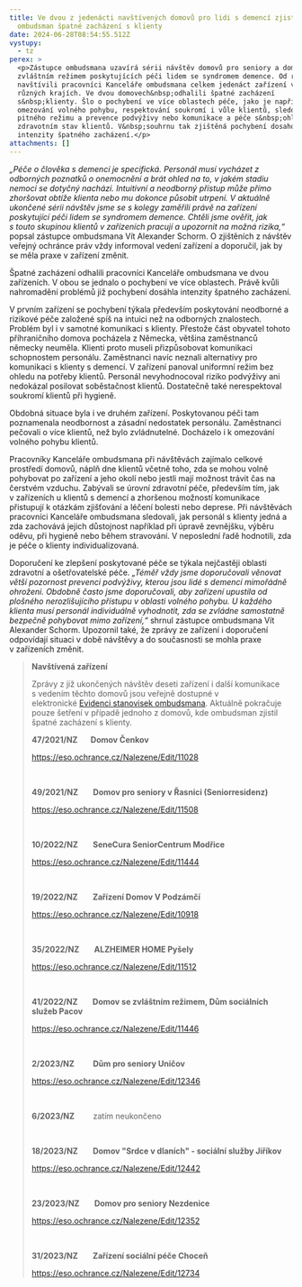 ```yaml
---
title: Ve dvou z jedenácti navštívených domovů pro lidi s demencí zjistil
  ombudsman špatné zacházení s klienty
date: 2024-06-28T08:54:55.512Z
vystupy:
  - tz
perex: >
  <p>Zástupce ombudsmana uzavírá sérii návštěv domovů pro seniory a domovů se
  zvláštním režimem poskytujících péči lidem se syndromem demence. Od roku 2021
  navštívili pracovníci Kanceláře ombudsmana celkem jedenáct zařízení v deseti
  různých krajích. Ve dvou domovech&nbsp;odhalili špatné zacházení
  s&nbsp;klienty. Šlo o pochybení ve více oblastech péče, jako je například
  omezování volného pohybu, respektování soukromí i vůle klientů, sledování
  pitného režimu a prevence podvýživy nebo komunikace a péče s&nbsp;ohledem na
  zdravotním stav klientů. V&nbsp;souhrnu tak zjištěná pochybení dosahovala
  intenzity špatného zacházení.</p>
attachments: []
---
```

<p><em>&bdquo;Péče o člověka s&nbsp;demencí je specifická. Personál musí vycházet z odborných poznatků o onemocnění a brát ohled na to, v&nbsp;jakém stadiu nemoci se dotyčný nachází. Intuitivní a neodborný přístup může přímo zhoršovat obtíže klienta nebo mu dokonce působit utrpení. V&nbsp;aktuálně ukončené sérii návštěv jsme se s&nbsp;kolegy zaměřili právě na zařízení poskytující péči lidem se syndromem demence. Chtěli jsme ověřit, jak s&nbsp;touto skupinou klientů v&nbsp;zařízeních pracují a upozornit na možná rizika,&ldquo;</em> popsal zástupce ombudsmana Vít Alexander Schorm. O zjištěních z&nbsp;návštěv veřejný ochránce práv vždy informoval vedení zařízení a doporučil, jak by se měla praxe v&nbsp;zařízení změnit.</p>

<p>Špatné zacházení odhalili pracovníci Kanceláře ombudsmana ve dvou zařízeních. V&nbsp;obou se jednalo o pochybení ve více oblastech. Právě kvůli nahromadění problémů již pochybení dosáhla intenzity špatného zacházení.</p>

<p>V&nbsp;prvním zařízení se pochybení týkala především poskytování neodborné a rizikové péče založené spíš na intuici než na odborných znalostech. Problém byl i v&nbsp;samotné komunikaci s&nbsp;klienty. Přestože část obyvatel tohoto příhraničního domova pocházela z&nbsp;Německa, většina zaměstnanců německy neuměla. Klienti proto museli přizpůsobovat komunikaci schopnostem personálu. Zaměstnanci navíc neznali alternativy pro komunikaci s&nbsp;klienty s&nbsp;demencí. V&nbsp;zařízení panoval uniformní režim bez ohledu na potřeby klientů. Personál nevyhodnocoval riziko podvýživy ani nedokázal posilovat soběstačnost klientů. Dostatečně také nerespektoval soukromí klientů při hygieně.</p>

<p>Obdobná situace byla i ve druhém zařízení. Poskytovanou péči tam poznamenala neodbornost a zásadní nedostatek personálu. Zaměstnanci pečovali o více klientů, než bylo zvládnutelné. Docházelo i k&nbsp;omezování volného pohybu klientů.</p>

<p>Pracovníky Kanceláře ombudsmana při návštěvách zajímalo celkové prostředí domovů, náplň dne klientů včetně toho, zda se mohou volně pohybovat po zařízení a jeho okolí nebo jestli mají možnost trávit čas na čerstvém vzduchu. Zabývali se úrovní zdravotní péče, především tím, jak v&nbsp;zařízeních u klientů s&nbsp;demencí a zhoršenou možností komunikace přistupují k&nbsp;otázkám zjišťování a léčení bolesti nebo deprese. Při návštěvách pracovníci Kanceláře ombudsmana sledovali, jak personál s&nbsp;klienty jedná a zda zachovává jejich důstojnost například při úpravě zevnějšku, výběru oděvu, při hygieně nebo během stravování. V&nbsp;neposlední řadě hodnotili, zda je péče o klienty individualizovaná.</p>

<p>Doporučení ke zlepšení poskytované péče se týkala nejčastěji oblasti zdravotní a ošetřovatelské péče. <em>&bdquo;Téměř vždy jsme doporučovali věnovat větší pozornost prevenci podvýživy, kterou jsou lidé s demencí mimořádně ohroženi. Obdobně často jsme doporučovali, aby zařízení upustila od plošného nerozlišujícího přístupu v oblasti volného pohybu. U každého klienta musí personál individuálně vyhodnotit, zda se zvládne samostatně bezpečně pohybovat mimo zařízení,&ldquo;</em> shrnul zástupce ombudsmana Vít Alexander Schorm. Upozornil také, že zprávy ze zařízení i doporučení odpovídají situaci v&nbsp;době návštěvy a do současnosti se mohla praxe v&nbsp;zařízeních změnit.</p>

<blockquote>
<p><strong>Navštívená zařízení</strong></p>

<p>Zprávy z již ukončených návštěv deseti zařízení i další komunikace s&nbsp;vedením těchto domovů jsou veřejně dostupné v elektronické&nbsp;<a href="https://eso.ochrance.cz/">Evidenci stanovisek ombudsmana</a>. Aktuálně pokračuje pouze šetření v&nbsp;případě jednoho z&nbsp;domovů, kde ombudsman zjistil špatné zacházení s&nbsp;klienty.</p>

<p><strong>47/2021/NZ &nbsp;&nbsp;&nbsp;&nbsp;&nbsp; Domov Čenkov</strong></p>

<p><a href="https://eso.ochrance.cz/Nalezene/Edit/11028">https://eso.ochrance.cz/Nalezene/Edit/11028</a></p>

<p>&nbsp;</p>

<p><strong>49/2021/NZ&nbsp;&nbsp;&nbsp;&nbsp;&nbsp;&nbsp;&nbsp; Domov pro seniory v Řasnici (Seniorresidenz)</strong></p>

<p><a href="https://eso.ochrance.cz/Nalezene/Edit/11508">https://eso.ochrance.cz/Nalezene/Edit/11508</a> &nbsp;</p>

<p>&nbsp;</p>

<p><strong>10/2022/NZ&nbsp;&nbsp;&nbsp;&nbsp;&nbsp;&nbsp;&nbsp; SeneCura SeniorCentrum Modřice </strong></p>

<p><a href="https://eso.ochrance.cz/Nalezene/Edit/11444">https://eso.ochrance.cz/Nalezene/Edit/11444</a></p>

<p>&nbsp;</p>

<p><strong>19/2022/NZ&nbsp;&nbsp;&nbsp;&nbsp;&nbsp;&nbsp;&nbsp; Zařízení Domov V Podzámčí </strong></p>

<p><a href="https://eso.ochrance.cz/Nalezene/Edit/10918">https://eso.ochrance.cz/Nalezene/Edit/10918</a></p>

<p>&nbsp;</p>

<p><strong>35/2022/NZ&nbsp;&nbsp;&nbsp;&nbsp;&nbsp;&nbsp;&nbsp; ALZHEIMER HOME Pyšely </strong></p>

<p><a href="https://eso.ochrance.cz/Nalezene/Edit/11512">https://eso.ochrance.cz/Nalezene/Edit/11512</a></p>

<p>&nbsp;</p>

<p><strong>41/2022/NZ&nbsp;&nbsp;&nbsp;&nbsp;&nbsp;&nbsp;&nbsp; Domov se zvláštním režimem, Dům sociálních služeb Pacov </strong></p>

<p><a href="https://eso.ochrance.cz/Nalezene/Edit/11446">https://eso.ochrance.cz/Nalezene/Edit/11446</a></p>

<p>&nbsp;</p>

<p><strong>2/2023/NZ&nbsp;&nbsp;&nbsp;&nbsp;&nbsp;&nbsp;&nbsp;&nbsp;&nbsp; Dům pro seniory Uničov </strong></p>

<p><a href="https://eso.ochrance.cz/Nalezene/Edit/12346">https://eso.ochrance.cz/Nalezene/Edit/12346</a></p>

<p>&nbsp;</p>

<p><strong>6/2023/NZ&nbsp;&nbsp;&nbsp;&nbsp;&nbsp;&nbsp;&nbsp;&nbsp;&nbsp; </strong>zatím neukončeno</p>

<p>&nbsp;</p>

<p><strong>18/2023/NZ&nbsp;&nbsp;&nbsp;&nbsp;&nbsp;&nbsp;&nbsp; Domov &quot;Srdce v dlaních&quot; - sociální služby Jiříkov </strong></p>

<p><a href="https://eso.ochrance.cz/Nalezene/Edit/12442">https://eso.ochrance.cz/Nalezene/Edit/12442</a></p>

<p>&nbsp;</p>

<p><strong>23/2023/NZ&nbsp;&nbsp;&nbsp;&nbsp;&nbsp;&nbsp;&nbsp; Domov pro seniory Nezdenice</strong></p>

<p><a href="https://eso.ochrance.cz/Nalezene/Edit/12352">https://eso.ochrance.cz/Nalezene/Edit/12352</a></p>

<p>&nbsp;</p>

<p><strong>31/2023/NZ&nbsp;&nbsp;&nbsp;&nbsp;&nbsp;&nbsp;&nbsp; Zařízení sociální péče Choceň</strong></p>

<p><a href="https://eso.ochrance.cz/Nalezene/Edit/12734">https://eso.ochrance.cz/Nalezene/Edit/12734</a></p>
</blockquote>
